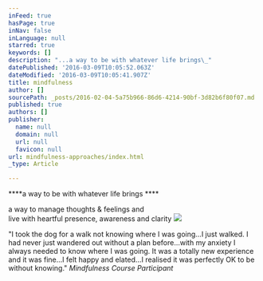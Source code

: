 ```yaml
---
inFeed: true
hasPage: true
inNav: false
inLanguage: null
starred: true
keywords: []
description: "...a way to be with whatever life brings\_"
datePublished: '2016-03-09T10:05:52.063Z'
dateModified: '2016-03-09T10:05:41.907Z'
title: mindfulness
author: []
sourcePath: _posts/2016-02-04-5a75b966-86d6-4214-90bf-3d82b6f80f07.md
published: true
authors: []
publisher:
  name: null
  domain: null
  url: null
  favicon: null
url: mindfulness-approaches/index.html
_type: Article

---
```

****a way to be with whatever life brings ****

a way to manage thoughts & feelings and  
live with heartful presence, awareness and clarity
![](https://s3-us-west-2.amazonaws.com/the-grid-img/p/6a0725150c27fcc49e60a44e60ed5fbb5050edc8.jpg)

"I took the
dog for a walk not knowing where I was going...I just walked. I had never just
wandered out without a plan before...with my anxiety I always needed to know
where I was going. It was a totally new experience and it was fine...I felt happy
and elated...I realised it was perfectly OK to be without knowing."     _Mindfulness Course Participant_